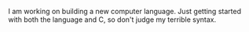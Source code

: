 I am working on building a new computer language. Just getting started with both the language and C, so don't judge my terrible syntax.  
